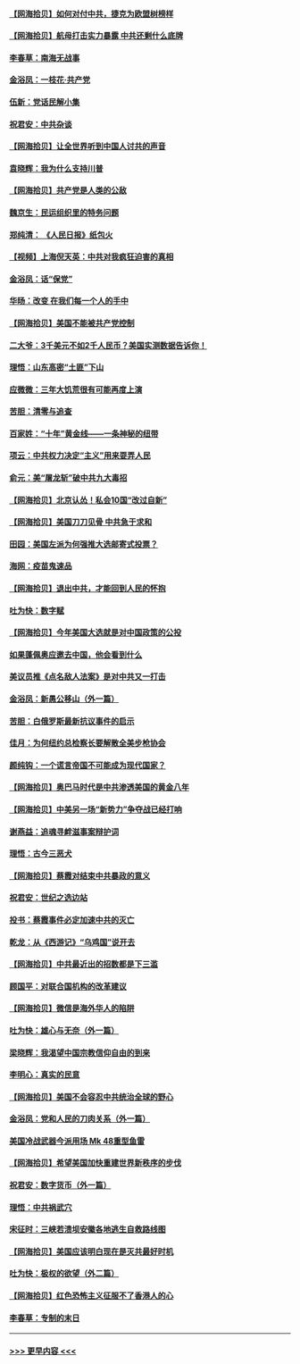 #### [【网海拾贝】如何对付中共，捷克为欧盟树榜样](../pages/nsc993/n12374209.md?t=09021902) 
#### [【网海拾贝】航母打击实力暴露 中共还剩什么底牌](../pages/nsc993/n12371825.md?t=09021902) 
#### [李春草：南海无战事](../pages/nsc993/n12371159.md?t=09021902) 
#### [金浴凤：一枝花·共产党](../pages/nsc993/n12368757.md?t=09021902) 
#### [伍新：党话民解小集](../pages/nsc993/n12366907.md?t=09021902) 
#### [祝君安：中共杂谈](../pages/nsc993/n12366076.md?t=09021902) 
#### [【网海拾贝】让全世界听到中国人讨共的声音](../pages/nsc993/n12365569.md?t=09021902) 
#### [袁晓辉：我为什么支持川普](../pages/nsc993/n12362670.md?t=09021902) 
#### [【网海拾贝】共产党是人类的公敌](../pages/nsc993/n12363182.md?t=09021902) 
#### [魏京生：民运组织里的特务问题](../pages/nsc993/n12363010.md?t=09021902) 
#### [郑纯清： 《人民日报》纸包火](../pages/nsc993/n12362706.md?t=09021902) 
#### [【视频】上海倪天英：中共对我疯狂迫害的真相](../pages/nsc993/n12356341.md?t=09021902) 
#### [金浴凤：话“保党”](../pages/nsc993/n12361867.md?t=09021902) 
#### [华旸：改变 在我们每一个人的手中](../pages/nsc993/n12361774.md?t=09021902) 
#### [【网海拾贝】美国不能被共产党控制](../pages/nsc993/n12360271.md?t=09021902) 
#### [二大爷：3千美元不如2千人民币？美国实测数据告诉你！](../pages/nsc993/n12358563.md?t=09021902) 
#### [理悟：山东高密“土匪”下山](../pages/nsc993/n12358535.md?t=09021902) 
#### [应微微：三年大饥荒很有可能再度上演](../pages/nsc993/n12358523.md?t=09021902) 
#### [苦胆：清零与追查](../pages/nsc993/n12358501.md?t=09021902) 
#### [百家姓：“十年”黄金线——一条神秘的纽带](../pages/nsc993/n12358319.md?t=09021902) 
#### [项云：中共权力决定“主义”用来耍弄人民](../pages/nsc993/n12358172.md?t=09021902) 
#### [俞元：美“屠龙斩”破中共九大毒招](../pages/nsc993/n12357822.md?t=09021902) 
#### [【网海拾贝】北京认怂！私会10国“改过自新”](../pages/nsc993/n12357784.md?t=09021902) 
#### [【网海拾贝】美国刀刀见骨 中共急于求和](../pages/nsc993/n12355511.md?t=09021902) 
#### [田园：美国左派为何强推大选邮寄式投票？](../pages/nsc993/n12352963.md?t=09021902) 
#### [海网：疫苗鬼速品](../pages/nsc993/n12354438.md?t=09021902) 
#### [【网海拾贝】退出中共，才能回到人民的怀抱](../pages/nsc993/n12352634.md?t=09021902) 
#### [吐为快：数字赋](../pages/nsc993/n12352317.md?t=09021902) 
#### [【网海拾贝】今年美国大选就是对中国政策的公投](../pages/nsc993/n12350973.md?t=09021902) 
#### [如果蓬佩奥应邀去中国，他会看到什么](../pages/nsc993/n12350945.md?t=09021902) 
#### [美议员推《点名敌人法案》是对中共又一打击](../pages/nsc993/n12350765.md?t=09021902) 
#### [金浴凤：新愚公移山（外一篇）](../pages/nsc993/n12350253.md?t=09021902) 
#### [苦胆：白俄罗斯最新抗议事件的启示](../pages/nsc993/n12349989.md?t=09021902) 
#### [佳月：为何纽约总检察长要解散全美步枪协会](../pages/nsc993/n12349939.md?t=09021902) 
#### [颜纯钩：一个谎言帝国不可能成为现代国家？](../pages/nsc993/n12349898.md?t=09021902) 
#### [【网海拾贝】奥巴马时代是中共渗透美国的黄金八年](../pages/nsc993/n12349284.md?t=09021902) 
#### [【网海拾贝】中美另一场“新势力”争夺战已经打响](../pages/nsc993/n12346998.md?t=09021902) 
#### [谢燕益：追魂寻衅滋事案辩护词](../pages/nsc993/n12346892.md?t=09021902) 
#### [理悟：古今三恶犬](../pages/nsc993/n12345190.md?t=09021902) 
#### [【网海拾贝】蔡霞对结束中共暴政的意义](../pages/nsc993/n12344263.md?t=09021902) 
#### [祝君安：世纪之选边站](../pages/nsc993/n12342382.md?t=09021902) 
#### [投书：蔡霞事件必定加速中共的灭亡](../pages/nsc993/n12341881.md?t=09021902) 
#### [乾龙：从《西游记》“乌鸡国”说开去](../pages/nsc993/n12341690.md?t=09021902) 
#### [【网海拾贝】中共最近出的招数都是下三滥](../pages/nsc993/n12341593.md?t=09021902) 
#### [顾国平：对联合国机构的改革建议](../pages/nsc993/n12339928.md?t=09021902) 
#### [【网海拾贝】微信是海外华人的陷阱](../pages/nsc993/n12338868.md?t=09021902) 
#### [吐为快：雄心与无奈（外一篇）](../pages/nsc993/n12338132.md?t=09021902) 
#### [梁晓辉：我渴望中国宗教信仰自由的到来](../pages/nsc993/n12336657.md?t=09021902) 
#### [李明心：真实的民意](../pages/nsc993/n12336089.md?t=09021902) 
#### [【网海拾贝】美国不会容忍中共统治全球的野心](../pages/nsc993/n12336063.md?t=09021902) 
#### [金浴凤：党和人民的刀肉关系（外一篇）](../pages/nsc993/n12335834.md?t=09021902) 
#### [美国冷战武器今派用场 Mk 48重型鱼雷](../pages/nsc993/n12335354.md?t=09021902) 
#### [【网海拾贝】希望美国加快重建世界新秩序的步伐](../pages/nsc993/n12334224.md?t=09021902) 
#### [祝君安：数字货币（外一篇）](../pages/nsc993/n12334186.md?t=09021902) 
#### [理悟：中共祸武穴](../pages/nsc993/n12333962.md?t=09021902) 
#### [宋征时：三峡若溃坝安徽各地逃生自救路线图](../pages/nsc993/n12332450.md?t=09021902) 
#### [【网海拾贝】美国应该明白现在是灭共最好时机](../pages/nsc993/n12332313.md?t=09021902) 
#### [吐为快：极权的欲望（外二篇）](../pages/nsc993/n12332089.md?t=09021902) 
#### [【网海拾贝】红色恐怖主义征服不了香港人的心](../pages/nsc993/n12329296.md?t=09021902) 
#### [李春草：专制的末日](../pages/nsc993/n12329079.md?t=09021902) 

----
#### [ >>> 更早内容 <<< ](../indexes/nsc993-earlier.md)
